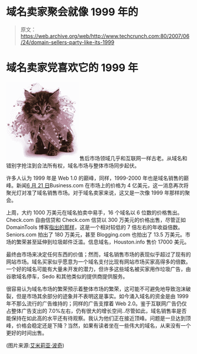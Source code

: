 # 域名卖家聚会就像 1999 年的 

> 原文：<https://web.archive.org/web/http://www.techcrunch.com:80/2007/06/24/domain-sellers-party-like-its-1999>

# 域名卖家党喜欢它的 1999 年

![party.jpg](img/5f38b3361bdf0f10510f75a8a4661583.png)售后市场领域几乎和互联网一样古老。从域名和错别字抢注到合法所有权，域名市场与整体市场同步起伏。

许多人认为 1999 年是 Web 1.0 的巅峰，同样，1999-2000 年也是域名销售的巅峰。新闻[6 月 21 日](https://web.archive.org/web/20191121151359/http://www.beta.techcrunch.com/2007/06/21/businesscom-on-the-block/)Business.com 在市场上的价格为 4 亿美元，这一消息再次将聚光灯对准了域名销售市场。对于域名卖家来说，这又是一次像 1999 年那样的聚会。

上周，大约 1000 万美元在域名拍卖中易手，16 个域名以 6 位数的价格售出。Check.com 自由信贷和 Check.com 信贷以 300 万美元的价格出售，尽管正如 DomainTools 博客[指出的那样](https://web.archive.org/web/20191121151359/http://blog.domaintools.com/2007/06/over-100k-domains-at-auction/)，这是一个相对较低的 7 倍左右的年收益倍数。Seniors.com 拍出了 180 万美元，甚至 Blogging.com 也拍出了 13.5 万美元。市场的繁荣甚至延伸到垃圾邮件泛滥。信息域名，Houston.info 售价 17000 美元。

最终由市场来决定任何东西的价值；然而，域名销售市场的表现似乎超过了现有的网站市场。域名买家似乎愿意为一个域名支付比现有网站市场买家高得多的倍数。一个好的域名可能有大量未开发的潜力，但许多这些域名被买家用作垃圾广告，由谷歌域名停车，Sedo 和其他类似的提供商提供服务。

很容易认为域名市场的繁荣预示着整体市场的繁荣，这可能不可避免地导致泡沫破裂，但是市场其余部分的迹象并不表明这是事实。如今涌入域名的资金是由 1999 年不那么流行的广告维持的；同样的广告支撑着 Web 2.0。鉴于互联网广告仍仅占整体广告支出的 7.0%左右，仍有很大的增长空间..尽管如此，域名销售率是否能保持在如此高的水平还有待观察。我认为他们正在接近顶峰。问题是一旦达到顶峰，价格会稳定还是下降？当然，如果有读者坐在一些伟大的域名，从来没有一个更好的时间出售。

(图片来源:[艾米莉亚·波奇](https://web.archive.org/web/20191121151359/http://emiliapoochie.com/party.html))